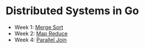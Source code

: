 # Distributed Systems in Go

* Week 1: [Merge Sort](./tidb/mergesort)
* Week 2: [Map Reduce](./tidb/mapreduce)
* Week 4: [Parallel Join](./tidb/join)

